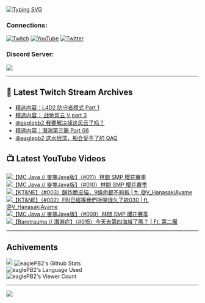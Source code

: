 <!--### Hello people, I'm EaglePB2 - The one who building something for fun 👋
Thank you for standby for this profile.   
The purpose of this profile is coming soon.   
You may come back later, as you wish if this readme.md is updated.   -->

<a href="https://git.io/typing-svg"><img src="https://readme-typing-svg.herokuapp.com?font=Fira+Code&duration=1000&pause=5000&vCenter=true&random=false&width=500&lines=%F0%9F%91%8B+Hello+Everyone%2C+I'm+EaglePB2.;%F0%9F%99%87+Thank+you+for+stopping+by+my+profile.+;%F0%9F%94%AD+%3D%3D%3D%3D+%F0%9F%94%AD;%F0%9F%91%8B+%E4%BD%A0%E5%A5%BD%EF%BC%8C%E6%AD%A1%E8%BF%8E%E4%BE%86%E5%88%B0%E6%88%91%E7%9A%84%E4%BB%A3%E7%A2%BC%E5%BA%AB%E3%80%82;%F0%9F%99%87+%E6%84%9F%E8%AC%9D%E5%89%8D%E4%BE%86%E5%8F%83%E8%A7%80%E5%B0%8F%E5%B1%8B+owo~" alt="Typing SVG" /></a>

### Connections:

[![Twitch](https://img.shields.io/badge/Twitch-9347FF?style=flat-square&logo=twitch&logoColor=white)](https://www.twitch.tv/eaglepb2)
[![YouTube](https://img.shields.io/badge/YouTube-%23FF0000.svg?style=flat-square&logo=YouTube&logoColor=white)](https://www.youtube.com/eaglepb2)
[![Twitter](https://img.shields.io/badge/Twitter-%231DA1F2.svg?style=flat-square&logo=Twitter&logoColor=white)](https://twitter.com/eaglepb2)

### Discord Server:

[![](https://invidget.switchblade.xyz/qKrub9b?theme=dark&language=ch)](https://discord.gg/qKrub9b)

---

## 👾 Latest Twitch Stream Archives
<!-- TWITCH:START -->
- [精选内容：L4D2 防守者模式 Part 1](https://www.twitch.tv/videos/2214615398)
- [精选内容： 战地风云 V part 3](https://www.twitch.tv/videos/2214614241)
- [@eaglepb2 我要解决掉这风云了吗？](https://www.twitch.tv/videos/2214550369)
- [精选内容：潛淵第三團 Part 06](https://www.twitch.tv/videos/2214250742)
- [@eaglepb2 这水很深，船会受不了的 QAQ](https://www.twitch.tv/videos/2213784276)
<!-- TWITCH:END -->



## 📺 Latest YouTube Videos
<!-- YOUTUBE:START -->
<!-- YOUTUBE:END -->

<!-- BEGIN YOUTUBE-CARDS -->
<a href="https://www.youtube.com/watch?v=6YQUKTrDKSk">
  <picture>
    <source media="(prefers-color-scheme: dark)" srcset="https://ytcards.demolab.com/?id=6YQUKTrDKSk&title=%E3%80%90MC+Java+%2F%2F+%E9%BA%A5%E5%A1%8AJava%E7%89%88%E3%80%91%EF%BC%88%23011%EF%BC%89%E6%9E%97%E9%96%93+SMP+%E6%AB%BB%E8%8A%B1%E8%B3%BD%E5%AD%A3&lang=zh&timestamp=1722653466&background_color=%230d1117&title_color=%23ffffff&stats_color=%23dedede&max_title_lines=1&width=250&border_radius=5&duration=12557">
    <img src="https://ytcards.demolab.com/?id=6YQUKTrDKSk&title=%E3%80%90MC+Java+%2F%2F+%E9%BA%A5%E5%A1%8AJava%E7%89%88%E3%80%91%EF%BC%88%23011%EF%BC%89%E6%9E%97%E9%96%93+SMP+%E6%AB%BB%E8%8A%B1%E8%B3%BD%E5%AD%A3&lang=zh&timestamp=1722653466&background_color=%23ffffff&title_color=%2324292f&stats_color=%2357606a&max_title_lines=1&width=250&border_radius=5&duration=12557" alt="【MC Java // 麥塊Java版】（#011）林間 SMP 櫻花賽季" title="【MC Java // 麥塊Java版】（#011）林間 SMP 櫻花賽季">
  </picture>
</a>
<a href="https://www.youtube.com/watch?v=VI5mITxCEjo">
  <picture>
    <source media="(prefers-color-scheme: dark)" srcset="https://ytcards.demolab.com/?id=VI5mITxCEjo&title=%E3%80%90MC+Java+%2F%2F+%E9%BA%A5%E5%A1%8AJava%E7%89%88%E3%80%91%EF%BC%88%23010%EF%BC%89%E6%9E%97%E9%96%93+SMP+%E6%AB%BB%E8%8A%B1%E8%B3%BD%E5%AD%A3&lang=zh&timestamp=1722575581&background_color=%230d1117&title_color=%23ffffff&stats_color=%23dedede&max_title_lines=1&width=250&border_radius=5&duration=15232">
    <img src="https://ytcards.demolab.com/?id=VI5mITxCEjo&title=%E3%80%90MC+Java+%2F%2F+%E9%BA%A5%E5%A1%8AJava%E7%89%88%E3%80%91%EF%BC%88%23010%EF%BC%89%E6%9E%97%E9%96%93+SMP+%E6%AB%BB%E8%8A%B1%E8%B3%BD%E5%AD%A3&lang=zh&timestamp=1722575581&background_color=%23ffffff&title_color=%2324292f&stats_color=%2357606a&max_title_lines=1&width=250&border_radius=5&duration=15232" alt="【MC Java // 麥塊Java版】（#010）林間 SMP 櫻花賽季" title="【MC Java // 麥塊Java版】（#010）林間 SMP 櫻花賽季">
  </picture>
</a>
<a href="https://www.youtube.com/watch?v=amdAqXCZ-EM">
  <picture>
    <source media="(prefers-color-scheme: dark)" srcset="https://ytcards.demolab.com/?id=amdAqXCZ-EM&title=%E3%80%90KT%26NE%E3%80%91%EF%BC%88%23003%EF%BC%89%E9%85%A5%E7%82%B8%E8%84%86%E7%9A%AE%E8%B2%93%EF%BC%8C9%E6%A2%9D%E5%91%BD%E9%83%BD%E4%B8%8D%E5%A4%A0%E6%8B%86+%7C+ft.++%40V_HanasakiAyame&lang=zh&timestamp=1722487169&background_color=%230d1117&title_color=%23ffffff&stats_color=%23dedede&max_title_lines=1&width=250&border_radius=5&duration=12179">
    <img src="https://ytcards.demolab.com/?id=amdAqXCZ-EM&title=%E3%80%90KT%26NE%E3%80%91%EF%BC%88%23003%EF%BC%89%E9%85%A5%E7%82%B8%E8%84%86%E7%9A%AE%E8%B2%93%EF%BC%8C9%E6%A2%9D%E5%91%BD%E9%83%BD%E4%B8%8D%E5%A4%A0%E6%8B%86+%7C+ft.++%40V_HanasakiAyame&lang=zh&timestamp=1722487169&background_color=%23ffffff&title_color=%2324292f&stats_color=%2357606a&max_title_lines=1&width=250&border_radius=5&duration=12179" alt="【KT&NE】（#003）酥炸脆皮貓，9條命都不夠拆 | ft.  @V_HanasakiAyame" title="【KT&NE】（#003）酥炸脆皮貓，9條命都不夠拆 | ft.  @V_HanasakiAyame">
  </picture>
</a>
<a href="https://www.youtube.com/watch?v=34h8_tY-W8U">
  <picture>
    <source media="(prefers-color-scheme: dark)" srcset="https://ytcards.demolab.com/?id=34h8_tY-W8U&title=%E3%80%90KT%26NE%E3%80%91%EF%BC%88%23002%EF%BC%89FBI%E5%B7%B2%E7%B6%93%E7%AD%89%E6%88%91%E5%80%91%E6%8B%86%E5%BD%88%E5%BE%88%E4%B9%85%E4%BA%86%E6%AC%B8030+%7C+ft.+%40V_HanasakiAyame&lang=zh&timestamp=1722396728&background_color=%230d1117&title_color=%23ffffff&stats_color=%23dedede&max_title_lines=1&width=250&border_radius=5&duration=9546">
    <img src="https://ytcards.demolab.com/?id=34h8_tY-W8U&title=%E3%80%90KT%26NE%E3%80%91%EF%BC%88%23002%EF%BC%89FBI%E5%B7%B2%E7%B6%93%E7%AD%89%E6%88%91%E5%80%91%E6%8B%86%E5%BD%88%E5%BE%88%E4%B9%85%E4%BA%86%E6%AC%B8030+%7C+ft.+%40V_HanasakiAyame&lang=zh&timestamp=1722396728&background_color=%23ffffff&title_color=%2324292f&stats_color=%2357606a&max_title_lines=1&width=250&border_radius=5&duration=9546" alt="【KT&NE】（#002）FBI已經等我們拆彈很久了欸030 | ft. @V_HanasakiAyame" title="【KT&NE】（#002）FBI已經等我們拆彈很久了欸030 | ft. @V_HanasakiAyame">
  </picture>
</a>
<a href="https://www.youtube.com/watch?v=oU0DOwS7s0w">
  <picture>
    <source media="(prefers-color-scheme: dark)" srcset="https://ytcards.demolab.com/?id=oU0DOwS7s0w&title=%E3%80%90MC+Java+%2F%2F+%E9%BA%A5%E5%A1%8AJava%E7%89%88%E3%80%91%EF%BC%88%23009%EF%BC%89%E6%9E%97%E9%96%93+SMP+%E6%AB%BB%E8%8A%B1%E8%B3%BD%E5%AD%A3&lang=zh&timestamp=1722321893&background_color=%230d1117&title_color=%23ffffff&stats_color=%23dedede&max_title_lines=1&width=250&border_radius=5&duration=13700">
    <img src="https://ytcards.demolab.com/?id=oU0DOwS7s0w&title=%E3%80%90MC+Java+%2F%2F+%E9%BA%A5%E5%A1%8AJava%E7%89%88%E3%80%91%EF%BC%88%23009%EF%BC%89%E6%9E%97%E9%96%93+SMP+%E6%AB%BB%E8%8A%B1%E8%B3%BD%E5%AD%A3&lang=zh&timestamp=1722321893&background_color=%23ffffff&title_color=%2324292f&stats_color=%2357606a&max_title_lines=1&width=250&border_radius=5&duration=13700" alt="【MC Java // 麥塊Java版】（#009）林間 SMP 櫻花賽季" title="【MC Java // 麥塊Java版】（#009）林間 SMP 櫻花賽季">
  </picture>
</a>
<a href="https://www.youtube.com/watch?v=h3HjIyRLVPA">
  <picture>
    <source media="(prefers-color-scheme: dark)" srcset="https://ytcards.demolab.com/?id=h3HjIyRLVPA&title=%E3%80%90Barotrauma+%2F%2F+%E6%BD%9B%E6%B7%B5%E7%97%87%E3%80%91%EF%BC%88%23015%EF%BC%89%E4%BB%8A%E5%A4%A9%E5%8E%BB%E7%AC%AC%E5%9B%9B%E6%B5%B7%E5%9F%9F%E4%BA%86%E5%97%8E%EF%BC%9F+%7C+Ft.+%E7%AC%AC%E4%BA%8C%E5%9C%98&lang=zh&timestamp=1722229201&background_color=%230d1117&title_color=%23ffffff&stats_color=%23dedede&max_title_lines=1&width=250&border_radius=5&duration=11136">
    <img src="https://ytcards.demolab.com/?id=h3HjIyRLVPA&title=%E3%80%90Barotrauma+%2F%2F+%E6%BD%9B%E6%B7%B5%E7%97%87%E3%80%91%EF%BC%88%23015%EF%BC%89%E4%BB%8A%E5%A4%A9%E5%8E%BB%E7%AC%AC%E5%9B%9B%E6%B5%B7%E5%9F%9F%E4%BA%86%E5%97%8E%EF%BC%9F+%7C+Ft.+%E7%AC%AC%E4%BA%8C%E5%9C%98&lang=zh&timestamp=1722229201&background_color=%23ffffff&title_color=%2324292f&stats_color=%2357606a&max_title_lines=1&width=250&border_radius=5&duration=11136" alt="【Barotrauma // 潛淵症】（#015）今天去第四海域了嗎？ | Ft. 第二團" title="【Barotrauma // 潛淵症】（#015）今天去第四海域了嗎？ | Ft. 第二團">
  </picture>
</a>
<!-- END YOUTUBE-CARDS -->

---

## Achivements
[![](https://github-profile-trophy.vercel.app/?username=eaglepb2&theme=monokai&no-bg=true&&title=Repositories,Issues,Commit,MultiLanguage)](https://github.com/anuraghazra/github-readme-stats)
<img align="center" alt="eaglePB2's Github Stats" src="https://github-readme-stats.vercel.app/api?username=eaglePB2&show_icons=true&hide_border=true&theme=merko" />
<br>
<img align="center" alt="eaglePB2's Language Used" src="https://github-readme-stats.vercel.app/api/top-langs/?username=eaglePB2&show_icons=true&hide_border=true&theme=merko&layout=compact&langs_count=8" />
<br>
<img align="center" alt="eaglePB2's Viewer Count" src="https://visitcount.itsvg.in/api?id=eaglepb2&label=Profile%20Views&color=3&icon=5&pretty=true" />

<hr>

<!-- RANDOMQUOTE:START -->
![](https://quotes-github-readme.vercel.app/api?type=horizontal&theme=merko)
<!-- RANDOMQUOTE:END -->


<!--
       _____   _   _   _____       _____   _   _   ____   
      |_   _| | | | | |  ___|     |  ___| | \ | | |  _  \  
        | |   | |_| | | |___      | |___  |  \| | | | | | 
        | |   |  _  | |  ___|     |  ___| |     | | | | | 
        | |   | | | | | |___      | |___  | |\  | | |_| | 
        |_|   |_| |_| |_____|     |_____| |_| \_| |____ / 
      
-->
